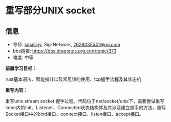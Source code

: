 # 重写部分UNIX socket

## 信息

- 导师: [smallcjy](https://github.com/smallcjy), Sig-Network, 2628035541@qq.com
- bbs链接: https://bbs.dragonos.org.cn/t/topic/373
- 难度: 中等

**前置学习目标：**

rust基本语法、智能指针以及常见锁的使用、tcp握手流程及其状态机

**重写内容：**

重写unix stream socket 握手过程。代码位于net/socket/unix下，需要尝试重写Inner内的Init、Listener、Connected状态结构体及其涉及建立握手的方法，重写Socket接口中的bind接口、connect接口、listen接口、accept接口。